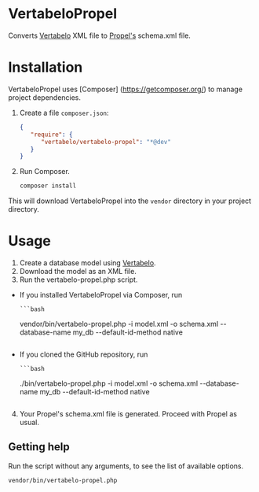 VertabeloPropel
===============

Converts [Vertabelo](http://www.vertabelo.com) XML file to [Propel's](http://propelorm.org) schema.xml file.

# Installation

VertabeloPropel uses [Composer] (https://getcomposer.org/) to manage project dependencies.

1. Create a file ``composer.json``:

    ```json
    {
       "require": {
          "vertabelo/vertabelo-propel": "*@dev"
       }
    }
    ```

2. Run Composer.

    ```bash
    composer install
    ```

This will download VertabeloPropel into the ``vendor`` directory in your project directory.

# Usage

1. Create a database model using [Vertabelo](http://www.vertabelo.com).
2. Download the model as an XML file.
3. Run the vertabelo-propel.php script.
  * If you installed VertabeloPropel via Composer, run

        ```bash
	vendor/bin/vertabelo-propel.php -i model.xml -o schema.xml --database-name my_db --default-id-method native
	```

  * If you cloned the GitHub repository, run

        ```bash
	./bin/vertabelo-propel.php -i model.xml -o schema.xml --database-name my_db --default-id-method native
	```

4. Your Propel's schema.xml file is generated. Proceed with Propel as usual.

## Getting help

Run the script without any arguments, to see the list of available options.

```bash
vendor/bin/vertabelo-propel.php 
```

